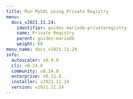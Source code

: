 ```yaml
---
title: Run MySQL using Private Registry
menu:
  docs_v2021.11.24:
    identifier: guides-mariadb-privateregistry
    name: Private Registry
    parent: guides-mariadb
    weight: 60
menu_name: docs_v2021.11.24
info:
  autoscaler: v0.9.0
  cli: v0.24.0
  community: v0.24.0
  enterprise: v0.11.0
  installer: v2021.11.24
  version: v2021.11.24
---
```


